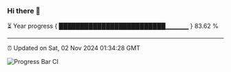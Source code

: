 ### Hi there 👋

⏳ Year progress { █████████████████████████▁▁▁▁▁ } 83.62 %

---

⏰ Updated on Sat, 02 Nov 2024 01:34:28 GMT

![Progress Bar CI](https://github.com/liununu/liununu/workflows/Progress%20Bar%20CI/badge.svg)
